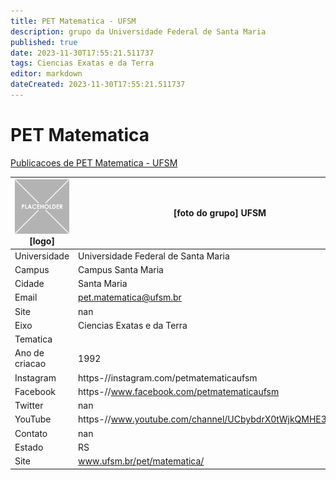 ```yaml
---
title: PET Matematica - UFSM
description: grupo da Universidade Federal de Santa Maria
published: true
date: 2023-11-30T17:55:21.511737
tags: Ciencias Exatas e da Terra
editor: markdown
dateCreated: 2023-11-30T17:55:21.511737
---
```


# PET Matematica

[Publicacoes de PET Matematica - UFSM](/atividade/73PETMatematicaUFSM/feed.md)

| ![placeholder.png](/placeholder.png) [logo] | [foto do grupo] UFSM         |
| ------------------------------------------- | ------------------------------------------------- |
| Universidade                                | Universidade Federal de Santa Maria      |
| Campus                                      | Campus Santa Maria            |
| Cidade                                      | Santa Maria             |
| Email                                       | pet.matematica@ufsm.br             |
| Site                                        | nan              |
| Eixo                                        | Ciencias Exatas e da Terra              |
| Tematica                                    |           |
| Ano de criacao                              | 1992        |
| Instagram                                   | https-//instagram.com/petmatematicaufsm         |
| Facebook                                    | https-//www.facebook.com/petmatematicaufsm          |
| Twitter                                     | nan           |
| YouTube                                     | https-//www.youtube.com/channel/UCbybdrX0tWjkQMHE3QP2JOg           |
| Contato                                     | nan         |
| Estado                                      |  RS            |
| Site                                        | www.ufsm.br/pet/matematica/ |
